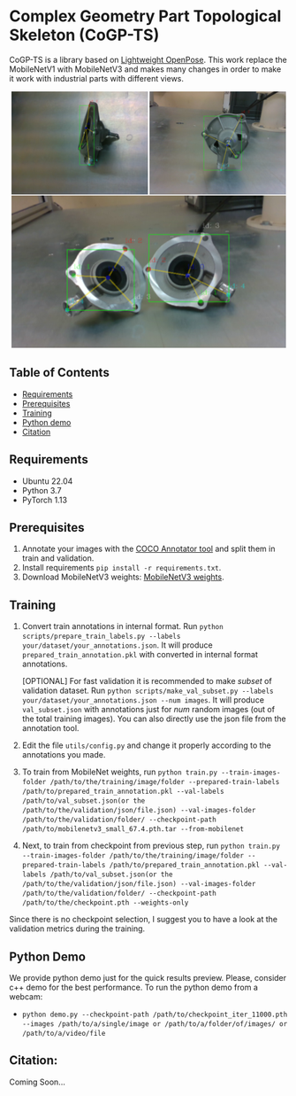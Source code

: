 # Complex Geometry Part Topological Skeleton (CoGP-TS)

CoGP-TS is a library based on [Lightweight OpenPose](https://github.com/Daniil-Osokin/lightweight-human-pose-estimation.pytorch). This work replace the MobileNetV1 with MobileNetV3 and makes many changes in order to make it work with industrial parts with different views.

<p align="center">
  <img src="images/samples.png" />
</p>

## Table of Contents

* [Requirements](#requirements)
* [Prerequisites](#prerequisites)
* [Training](#training)
* [Python demo](#python-demo)
* [Citation](#citation)

## Requirements

* Ubuntu 22.04
* Python 3.7
* PyTorch 1.13

## Prerequisites

1. Annotate your images with the [COCO Annotator tool](https://github.com/jsbroks/coco-annotator) and split them in train and validation.
2. Install requirements `pip install -r requirements.txt`.
3. Download MobileNetV3 weights: [MobileNetV3 weights](https://drive.google.com/file/d/1rsLPZDxRWWv5gDE2GDneMmZLyMiZrTvj/view?usp=share_link). 

## Training

1. Convert train annotations in internal format. Run `python scripts/prepare_train_labels.py --labels your/dataset/your_annotations.json`. It will produce `prepared_train_annotation.pkl` with converted in internal format annotations.

   [OPTIONAL] For fast validation it is recommended to make *subset* of validation dataset. Run `python scripts/make_val_subset.py --labels your/dataset/your_annotations.json --num images`. It will produce `val_subset.json` with annotations just for *num* random images (out of the total training images). You can also directly use the json file from the annotation tool.

2. Edit the file `utils/config.py` and change it properly according to the annotations you made.

3. To train from MobileNet weights, run `python train.py --train-images-folder /path/to/the/training/image/folder --prepared-train-labels /path/to/prepared_train_annotation.pkl --val-labels /path/to/val_subset.json(or the /path/to/the/validation/json/file.json) --val-images-folder /path/to/the/validation/folder/ --checkpoint-path /path/to/mobilenetv3_small_67.4.pth.tar --from-mobilenet`

4. Next, to train from checkpoint from previous step, run `python train.py --train-images-folder /path/to/the/training/image/folder --prepared-train-labels /path/to/prepared_train_annotation.pkl --val-labels /path/to/val_subset.json(or the /path/to/the/validation/json/file.json) --val-images-folder /path/to/the/validation/folder/ --checkpoint-path /path/to/the/checkpoint.pth --weights-only`

Since there is no checkpoint selection, I suggest you to have a look at the validation metrics during the training.

## Python Demo <a name="python-demo"/>

We provide python demo just for the quick results preview. Please, consider c++ demo for the best performance. To run the python demo from a webcam:
* `python demo.py --checkpoint-path /path/to/checkpoint_iter_11000.pth --images /path/to/a/single/image or /path/to/a/folder/of/images/ or /path/to/a/video/file`

## Citation:

Coming Soon...
